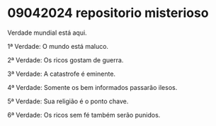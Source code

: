 # 09042024 repositorio misterioso
 Verdade mundial está aqui.

 1ª Verdade: O mundo está maluco.

 2ª Verdade: Os ricos gostam de guerra.

 3ª Verdade: A catastrofe é eminente.

 4ª Verdade: Somente os bem informados passarão ilesos.

 5ª Verdade: Sua religião é o ponto chave.

 6ª Verdade: Os ricos sem fé também serão punidos.
